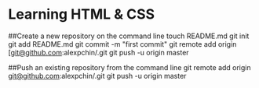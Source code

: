 Learning HTML & CSS
===================

##Create a new repository on the command line
    touch README.md
    git init
    git add README.md
    git commit -m "first commit"
    git remote add origin [git@github.com:alexpchin/<reponame>.git
    git push -u origin master

##Push an existing repository from the command line
    git remote add origin git@github.com:alexpchin/<reponame>.git
    git push -u origin master

